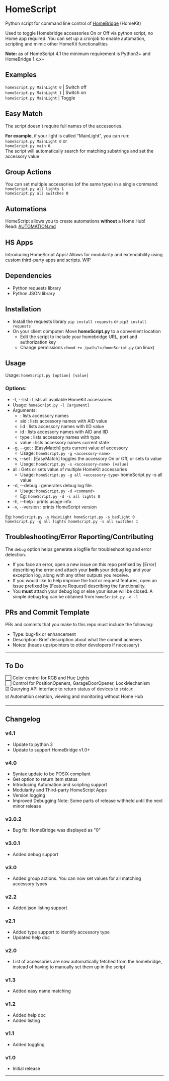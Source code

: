 # HomeScript
Python script for command line control of [HomeBridge](https://github.com/nfarina/homebridge) (HomeKit)

Used to toggle Homebridge accessories On or Off via python script, no Home app required. You can set up a cronjob to enable automation, scripting and mimic other HomeKit functionalities

**Note:** as of HomeScript 4.1 the minimum requirement is Python3+ and HomeBridge 1.x.x+

## Examples
`homeScript.py MainLight 0`  | Switch off  
`homeScript.py MainLight 1`  | Switch on  
`homeScript.py MainLight`   | Toggle

## Easy Match
The script doesn't require full names of the accessories.  

**For example**, if your light is called "MainLight", you can run:  
`homeScript.py MainLight 0` or  
`homeScript.py main 0`  
The script will automatically search for matching substrings and set the accessory value

## Group Actions
You can set multiple accessories (of the same type) in a single command:  
`homeScript.py all lights 1`  
`homeScript.py all switches 0`  

## Automations
HomeScript allows you to create automations **without** a Home Hub!  
Read: [AUTOMATION.md](AUTOMATION.md)

## HS Apps
Introducing HomeScript Apps! Allows for modularity and extendability using custom third-party apps and scripts. WIP

## Dependencies
 - Python requests library
 - Python JSON library
 
 ## Installation
  - Install the requests library `pip install requests` or `pip3 install requests`
  - On your client computer: Move **homeScript.py** to a convenient location 
    - Edit the script to include your homebridge URL, port and authorization key
    - Change permissions `chmod +x /path/to/homeScript.py` (on linux)
    
## Usage
Usage: `homeScript.py [option] [value]`
### Options:
 - -l, --list    : Lists all available HomeKit accessories
  - Usage: `homeScript.py -l [argument]`
  - Arguments:
    - <none> : lists accessory names
    - aid : lists accessory names with AID value
    - iid : lists accessory names with IID value
    - id : lists accessory names with AID and IID
    - type : lists accessory names with type
    - value : lists accessory names current state
 - -g, --get     :  [EasyMatch] gets current value of accessory
   - Usage: `homeScript.py -g <accessory-name>`
 - -s, --set     :  [EasyMatch] toggles the accessory On or Off, or sets to value
   - Usage: `homeScript.py -s <accessory-name> [value]`
 - all     :  Gets or sets value of multiple HomeKit accessories
   - Usage: `homeScript.py -g all <accessory-type>`
homeScript.py -s all <accessory-type> value
 - -d, --debug   : generates debug log file.
   - Usage: `homeScript.py -d <command>`
   - Eg: `homeScript.py -d -s all lights 0`
 - -h, --help    : prints usage info
 - -v, --version : prints HomeScript version


Eg: ````homeScript.py -s MainLight
homeScript.py -s bedlight 0
homeScript.py -g all lights
homeScript.py -s all switches 1````

## Troubleshooting/Error Reporting/Contributing
The `debug` option helps generate a logfile for troubleshooting and error detection.  
 - If you face an error, open a new issue on this repo prefixed by [Error] describing the error and attach your **both** your debug log and your exception log, along with any other outputs you receive.
 - If you would like to help improve the tool or request features, open an issue prefixed by [Feature Request] describing the functionality.
 - You **must** attach your debug log or else your issue will be closed. A simple debug log can be obtained from `homeScript.py -d -l`

## PRs and Commit Template
PRs and commits that you make to this repo must include the following:  
- Type: bug-fix or enhancement
- Description: Brief description about what the commit achieves
- Notes: (heads ups/pointers to other developers if necessary)

<hr/>

## To Do
⬜️ Color control for RGB and Hue Lights  
⬜️ Control for PositionOpeners, GarageDoorOpener, LockMechanism  
☑️ Querying API interface to return status of devices to `stdout`  
☑️ Automation creation, viewing and monitoring without Home Hub  

<hr/>

## Changelog
### v4.1
- Update to python 3
- Update to support HomeBridge v1.0+

### v4.0
- Syntax update to be POSIX compliant
- Get option to return item status
- Introducing Automation and scripting support
- Modularity and Third-party HomeScript Apps
- Version logging
- Improved Debugging
Note: Some parts of release withheld until the next minor release

### v3.0.2
- Bug fix: HomeBridge was displayed as "0"

### v3.0.1
- Added debug support

### v3.0
- Added group actions. You can now set values for all matching accessory types

### v2.2
- Added json listing support

### v2.1
- Added type support to identify accessory type
- Updated help doc

### v2.0
- List of accessories are now automatically fetched from the homebridge, instead of having to manually set them up in the script

### v1.3
- Added easy name matching

### v1.2
- Added help doc
- Added listing

### v1.1
- Added toggling

### v1.0
- Initial release

<hr/>

